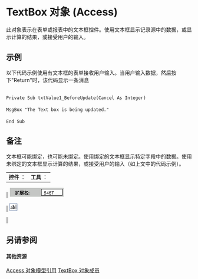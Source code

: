 
# TextBox 对象 (Access)

此对象表示在表单或报表中的文本框控件。使用文本框显示记录源中的数据，或显示计算的结果，或接受用户的输入。


## 示例

以下代码示例使用有文本框的表单接收用户输入。当用户输入数据，然后按下"Return"时，该代码显示一条消息


```

Private Sub txtValue1_BeforeUpdate(Cancel As Integer)

MsgBox "The Text box is being updated."

End Sub

```


## 备注

文本框可能绑定，也可能未绑定。使用绑定的文本框显示特定字段中的数据。使用未绑定的文本框显示计算的结果，或接受用户的输入（如上文中的代码示例）。


|||
|:-----|:-----|
|**控件** ：|**工具** ：|
|
![](images/t-txtbox_ZA06054010.gif)

|
![](images/textbox_ZA06044637.gif)

|

## 另请参阅


#### 其他资源


[Access 对象模型引用](http://msdn.microsoft.com/library/2de134a4-6c5c-d2a3-8377-f4dd973ba650%28Office.15%29.aspx)
[TextBox 对象成员](bb55abbc-902e-fc2d-bdff-063c55426cd0.md)